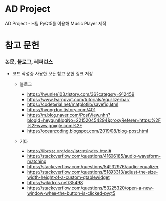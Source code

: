 # AD Project
 AD Project - H팀
 PyQt5를 이용해 Music Player 제작
 
 
 
# 참고 문헌
### 논문, 블로그, 레퍼런스 
 - 코드 작성중 사용한 모든 참고 문헌 링크 저장
 
   - 블로그
     - https://hyunlee103.tistory.com/36?category=912459
     - https://www.learnpyqt.com/tutorials/equalizerbar/
     - https://codetorial.net/matplotlib/savefig.html
     - https://hyongdoc.tistory.com/401
     - https://m.blog.naver.com/PostView.nhn?blogId=heygun&logNo=221520454294&proxyReferer=https:%2F%2Fwww.google.com%2F
     - https://oceancoding.blogspot.com/2019/08/blog-post.html 
    
   - 기타
     - https://librosa.org/doc/latest/index.html#
     - https://stackoverflow.com/questions/41606185/audio-waveform-matching
     - https://stackoverflow.com/questions/54932976/audio-equalizer
     - https://stackoverflow.com/questions/51893313/adjust-the-size-width-height-of-a-custom-qtablewidget 
     - https://wikidocs.net/35498 
     - https://stackoverflow.com/questions/53225320/open-a-new-window-when-the-button-is-clicked-pyqt5
